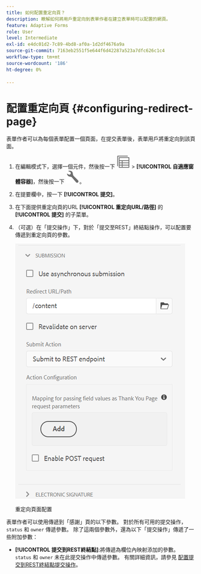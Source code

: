 ```yaml
---
title: 如何配置重定向頁？
description: 瞭解如何將用戶重定向到表單作者在建立表單時可以配置的網頁。
feature: Adaptive Forms
role: User
level: Intermediate
exl-id: e4dc01d2-7c89-4bd8-af0a-1d2df4676a9a
source-git-commit: 7163eb2551f5e644f6d42287a523a7dfc626c1c4
workflow-type: tm+mt
source-wordcount: '186'
ht-degree: 0%

---
```


# 配置重定向頁 {#configuring-redirect-page}

表單作者可以為每個表單配置一個頁面，在提交表單後，表單用戶將重定向到該頁面。

1. 在編輯模式下，選擇一個元件，然後按一下 ![欄位級](assets/select_parent_icon.svg) > **[!UICONTROL 自適應窗體容器]**，然後按一下 ![招商](assets/configure-icon.svg)。

1. 在提要欄中，按一下 **[!UICONTROL 提交]**。

1. 在下面提供重定向頁的URL **[!UICONTROL 重定向URL/路徑]** 的 **[!UICONTROL 提交]** 的子菜單。
1. （可選）在「提交操作」下，對於「提交至REST」終結點操作，可以配置要傳遞到重定向頁的參數。

   ![重定向頁面配置](assets/redirect-url.png)

   重定向頁面配置

表單作者可以使用傳遞到「感謝」頁的以下參數。 對於所有可用的提交操作， `status` 和 `owner` 傳遞參數。 除了這兩個參數外，還為以下「提交操作」傳遞了一些附加參數：

* **[!UICONTROL 提交到REST終結點]**:將傳遞為欄位內映射添加的參數。 `status` 和 `owner` 未在此提交操作中傳遞參數。 有關詳細資訊，請參見 [配置提交到REST終結點提交操作](configuring-submit-actions.md)。
